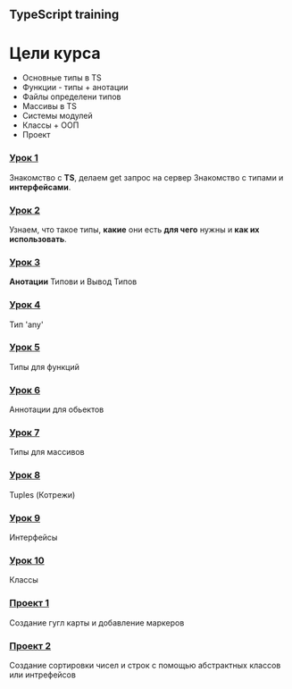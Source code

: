 ## TypeScript training

# **Цели курса**

- Основные типы в TS
- Функции - типы + анотации
- Файлы определени типов
- Массивы в TS
- Системы модулей
- Классы + ООП
- Проект

### [Урок 1](https://github.com/MykhailoMishchenko/type-script/tree/main/Lesson_1_fetchRequest)

Знакомство с **TS**, делаем get запрос на сервер Знакомство с типами и **интерфейсами**.

### [Урок 2](https://github.com/MykhailoMishchenko/type-script/tree/main/Lesson_2_Types)

Узнаем, что такое типы, **какие** они есть **для чего** нужны и **как их использовать**.

### [Урок 3](https://github.com/MykhailoMishchenko/type-script/tree/main/Lesson_3_AnotationsType_TypeInference)

**Анотации** Типови и Вывод Типов

### [Урок 4](https://github.com/MykhailoMishchenko/type-script/tree/main/Lesson_4_type_any)

Тип 'any'

### [Урок 5](https://github.com/MykhailoMishchenko/type-script/tree/main/Lesson_5_functions)

Типы для функций

### [Урок 6](https://github.com/MykhailoMishchenko/type-script/tree/main/Lesson_6_annotation_object)

Аннотации для обьектов

### [Урок 7](https://github.com/MykhailoMishchenko/type-script/tree/main/Lesson_7_types_for_array)

Типы для массивов

### [Урок 8](https://github.com/MykhailoMishchenko/type-script/tree/main/Lesson_8_tuples_in_ts)

Tuples (Котрежи)

### [Урок 9](https://github.com/MykhailoMishchenko/type-script/tree/main/Lesson_9_Interface)

Интерфейсы

### [Урок 10](https://github.com/MykhailoMishchenko/type-script/tree/main/Lesson_10_Classes)

Классы

### [Проект 1](https://github.com/MykhailoMishchenko/type-script/tree/main/Project_1_DesignPatterns)

Создание гугл карты и добавление маркеров

### [Проект 2](https://github.com/MykhailoMishchenko/type-script/tree/main/Project_2_DesignPatterns_Advance)

Создание сортировки чисел и строк с помощью абстрактных классов или интрефейсов